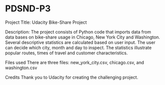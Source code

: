 # PDSND-P3

Project Title:
Udacity Bike-Share Project

Description:
The project consists of Python code that imports data from data bases on bike-share usage in Chicago, New York City and Washington.
Several descriptive statistics are calculated based on user input. The user can decide which city, month and day to inspect. The statistics illustrate popular routes, times of travel and customer characteristics.

Files used
There are three files: new_york_city.csv, chicago.csv, and washington.csv

Credits
Thank you to Udacity for creating the challenging project.
